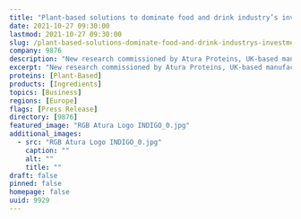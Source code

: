 ```yaml
---
title: "Plant-based solutions to dominate food and drink industry’s investment in new product development in 2022"
date: 2021-10-27 09:30:00
lastmod: 2021-10-27 09:30:00
slug: /plant-based-solutions-dominate-food-and-drink-industrys-investment-new-product-development
company: 9876
description: "New research commissioned by Atura Proteins, UK-based manufacturer of naturally produced pulse protein ingredients, reveals food and drink brand owners and manufacturers are most likely (56 per cent) to invest their new product development budgets in the development of plant-based products in 2022."
excerpt: "New research commissioned by Atura Proteins, UK-based manufacturer of naturally produced pulse protein ingredients, reveals food and drink brand owners and manufacturers are most likely (56 per cent) to invest their new product development budgets in the development of plant-based products in 2022."
proteins: [Plant-Based]
products: [Ingredients]
topics: [Business]
regions: [Europe]
flags: [Press Release]
directory: [9876]
featured_image: "RGB Atura Logo INDIGO_0.jpg"
additional_images:
  - src: "RGB Atura Logo INDIGO_0.jpg"
    caption: ""
    alt: ""
    title: ""
draft: false
pinned: false
homepage: false
uuid: 9929
---
```

